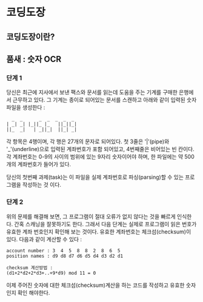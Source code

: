 # 코딩도장
## 코딩도장이란? 



## 품새 : 숫자  OCR

### 단계 1

당신은 최근에 지사에서 보낸 팩스와 문서를 읽는데 도움을 주는 기계를 구매한 은행에서 근무하고 있다.
그 기계는 종이로 되어있는 문서를 스캔하고 아래와 같이 입력된 숫자파일을 생성한다 :

```
  _  _      _  _  _  _  _
| _| _| |_||_ |_   ||_||_|
||_  _|   | _||_|  ||_| _|

```
각 항목은 4행이며, 각 행은 27개의 문자로 되어있다.
첫 3줄은 '|'(pipe)와 '_'(underline)으로 입력된 계좌번호가 포함 되어있고, 4번째줄은 비어있는 빈 칸이다.
각 계좌번호는 0-9의 사이의 범위에 있는 9자리 숫자이어야 하며, 한 파일에는 약 500개의 계좌번호가 들어가 있다.

당신의 첫번째 과제(task)는 이 파일을 실제 계좌번호로 파싱(parsing)할 수 있는 프로그램을 작성하는 것 이다.

### 단계 2
위의 문제를 해결해 보면, 그 프로그램이 절대 오류가 없지 않다는 것을 빠르게 인식한다.
간혹 스캐닝을 잘못하기도 한다. 그래서 다음 단계는 실제로 프로그램이 읽은 번호가 유효한 계좌 번호인지 확인해 보는 것이다.
유효한 계좌번호는 체크섬(checksum)이 있다. 다음과 같이 계산할 수 있다 : 

```
account number : 3  4  5  8  8  2  8  6  5
position names : d9 d8 d7 d6 d5 d4 d3 d2 d1

checksum 계산방법 : 
(d1+2*d2+2*d3+..+9*d9) mod 11 = 0

```
이제 주어진 숫자에 대한 체크섬(checksum)계산을 하는 코드를 작성하고 유효한 숫자인지 확인 해야한다.